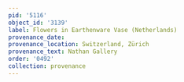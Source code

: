 ```yaml
---
pid: '5116'
object_id: '3139'
label: Flowers in Earthenware Vase (Netherlands)
provenance_date:
provenance_location: Switzerland, Zürich
provenance_text: Nathan Gallery
order: '0492'
collection: provenance
---
```


